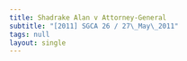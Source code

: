 ```yaml
---
title: Shadrake Alan v Attorney-General
subtitle: "[2011] SGCA 26 / 27\_May\_2011"
tags: null
layout: single
---
```


